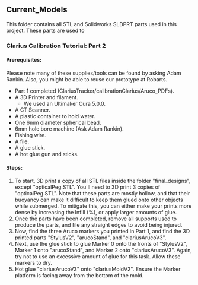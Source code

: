 ## Current_Models 
This folder contains all STL and Solidworks SLDPRT parts used in this project. These parts are used to 

### Clarius Calibration Tutorial: Part 2
#### Prerequisites:
Please note many of these supplies/tools can be found by asking Adam Rankin. Also, you might be able to reuse our prototype at Robarts.
- Part 1 completed (ClariusTracker/calibrationClarius/Aruco_PDFs).
- A 3D Printer and filament.
  - We used an Ultimaker Cura 5.0.0.
- A CT Scanner.
- A plastic container to hold water.
- One 6mm diameter spherical bead.
- 6mm hole bore machine (Ask Adam Rankin).
- Fishing wire.
- A file.
- A glue stick.
- A hot glue gun and sticks.

#### Steps:
1. To start, 3D print a copy of all STL files inside the folder "final_designs", except "opticalPeg.STL". You'll need to 3D print 3 copies of "opticalPeg.STL". Note that these parts are mostly hollow, and that their buoyancy can make it difficult to keep them glued onto other objects while submerged. To mitigate this, you can either make your prints more dense by increasing the Infill (%), or apply larger amounts of glue.
2. Once the parts have been completed, remove all supports used to produce the parts, and file any straight edges to avoid being injured.
3. Now, find the three Aruco markers you printed in Part 1, and find the 3D printed parts "StylusV2", "arucoStand", and "clariusArucoV3".
4. Next, use the glue stick to glue Marker 0 onto the fronts of "StylusV2", Marker 1 onto "arucoStand", and Marker 2 onto "clariusArucoV3". Again, try not to use an excessive amount of glue for this task. Allow these markers to dry.
5. Hot glue "clariusArucoV3" onto "clariusMoldV2". Ensure the Marker platform is facing away from the bottom of the mold.
